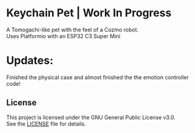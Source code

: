 # Keychain Pet | Work In Progress

A Tomogachi-like pet with the feel of a Cozmo robot.  
Uses Platformio with an ESP32 C3 Super Mini

# Updates:

Finished the physical case and almost finished the the emotion controller code!

## License

This project is licensed under the GNU General Public License v3.0.  
See the [LICENSE](LICENSE) file for details.
